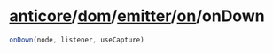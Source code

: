 # [anticore](../../../../../../#reference)/[dom](../../../#reference)/[emitter](../../#reference)/[on](../#reference)/<a name="reference">onDown</a>

```js
onDown(node, listener, useCapture)
```